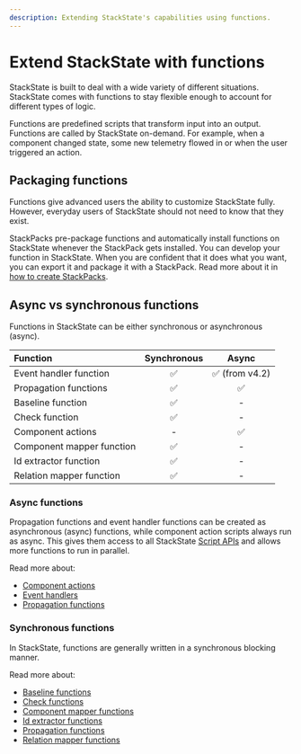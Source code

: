 ```yaml
---
description: Extending StackState's capabilities using functions.
---
```


# Extend StackState with functions

StackState is built to deal with a wide variety of different situations. StackState comes with functions to stay flexible enough to account for different types of logic.

Functions are predefined scripts that transform input into an output. Functions are called by StackState on-demand. For example, when a component changed state, some new telemetry flowed in or when the user triggered an action.

## Packaging functions

Functions give advanced users the ability to customize StackState fully. However, everyday users of StackState should not need to know that they exist.

StackPacks pre-package functions and automatically install functions on StackState whenever the StackPack gets installed. You can develop your function in StackState. When you are confident that it does what you want, you can export it and package it with a StackPack. Read more about it in [how to create StackPacks](../../stackpacks/about-stackpacks.md).

## Async vs synchronous functions

Functions in StackState can be either synchronous or asynchronous \(async\).

| Function | Synchronous | Async |
| :--- | :---: | :---: |
| Event handler function | ✅ | ✅ \(from v4.2\) |
| Propagation functions | ✅ | ✅ |
| Baseline function | ✅ | - |
| Check function | ✅ | - |
| Component actions | - | ✅ |
| Component mapper function | ✅ | - |
| Id extractor function | ✅ | - |
| Relation mapper function | ✅ | - |

### Async functions

Propagation functions and event handler functions can be created as asynchronous \(async\) functions, while component action scripts always run as async. This gives them access to all StackState [Script APIs](../reference/scripting/) and allows more functions to run in parallel.

Read more about:

* [Component actions](/configure/topology/how_to_configure_component_actions.md)
* [Event handlers](../../use/health-state-and-event-notifications/send-event-notifications.md)
* [Propagation functions](../../configure/topology/propagation.md#custom-propagation-functions)


### Synchronous functions

In StackState, functions are generally written in a synchronous blocking manner.

Read more about:

* [Baseline functions](../../use/health-state-and-event-notifications/anomaly-detection-with-baselines.md#baseline-functions)
* [Check functions](../../configure/telemetry/checks_and_streams.md#check-functions)
* [Component mapper functions](../../use/introduction-to-stackstate/mapping_functions.md)
* [Id extractor functions](../../use/introduction-to-stackstate/id_extraction.md)
* [Propagation functions](../../configure/topology/propagation.md#custom-propagation-functions)
* [Relation mapper functions](../../use/introduction-to-stackstate/mapping_functions.md)

